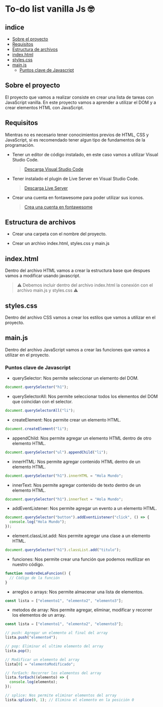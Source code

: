 # To-do list vanilla Js 🤓

## indice

- [Sobre el proyecto](#sobre-el-proyecto)
- [Requisitos](#requisitos)
- [Estructura de archivos](#estructura-de-archivos)
- [index.html](#index.html)
- [styles.css](#styles.css)
- [main.js](#main.js)
  - [Puntos clave de Javascript](#puntos-clave-de-javascript)

## Sobre el proyecto

El proyecto que vamos a realizar consiste en crear una lista de tareas con JavaScript vanilla. En este proyecto vamos a aprender a utilizar el DOM y a crear elementos HTML con JavaScript.

## Requisitos

Mientras no es necesario tener conocimientos previos de HTML, CSS y JavaScript, si es recomendado tener algun tipo de fundamentos de la programación.

- Tener un editor de código instalado, en este caso vamos a utilizar Visual Studio Code.

  > [Descarga Visual Studio Code](https://code.visualstudio.com/)

- Tener instalado el plugin de Live Server en Visual Studio Code.

  > [Descarga Live Server](https://marketplace.visualstudio.com/items?itemName=ritwickdey.LiveServer)

- Crear una cuenta en fontawesome para poder utilizar sus iconos.
  > [Crea una cuenta en fontawesome](https://fontawesome.com/)

## Estructura de archivos

- Crear una carpeta con el nombre del proyecto.

- Crear un archivo index.html, styles.css y main.js

## index.html

Dentro del archivo HTML vamos a crear la estructura base que despues vamos a modificar usando javascript.

> ⚠ Debemos incluir dentro del archivo index.html la conexión con el archivo main.js y styles.css ⚠

## styles.css

Dentro del archivo CSS vamos a crear los estilos que vamos a utilizar en el proyecto.

## main.js

Dentro del archivo JavaScript vamos a crear las funciones que vamos a utilizar en el proyecto.

### Puntos clave de Javascript

- querySelector: Nos permite seleccionar un elemento del DOM.

```javascript
document.querySelector("h1");
```

- querySelectorAll: Nos permite seleccionar todos los elementos del DOM que coincidan con el selector.

```javascript
document.querySelectorAll("li");
```

- createElement: Nos permite crear un elemento HTML.

```javascript
document.createElement("li");
```

- appendChild: Nos permite agregar un elemento HTML dentro de otro elemento HTML.

```javascript
document.querySelector("ul").appendChild("li");
```

- innerHTML: Nos permite agregar contenido HTML dentro de un elemento HTML.

```javascript
document.querySelector("h1").innerHTML = "Hola Mundo";
```

- innerText: Nos permite agregar contenido de texto dentro de un elemento HTML.

```javascript
document.querySelector("h1").innerText = "Hola Mundo";
```

- addEventListener: Nos permite agregar un evento a un elemento HTML.

```javascript
document.querySelector("button").addEventListener("click", () => {
  console.log("Hola Mundo");
});
```

- element.classList.add: Nos permite agregar una clase a un elemento HTML.

```javascript
document.querySelector("h1").classList.add("titulo");
```

- funciones: Nos permite crear una función que podemos reutilizar en nuestro código.

```javascript
function nombreDeLaFuncion() {
  // Código de la función
}
```

- arreglos o arrays: Nos permite almacenar una lista de elementos.

```javascript
const lista = ["elemento1", "elemento2", "elemento3"];
```

- metodos de array: Nos permite agregar, eliminar, modificar y recorrer los elementos de un array.

```javascript
const lista = ["elemento1", "elemento2", "elemento3"];

// push: Agregar un elemento al final del array
lista.push("elemento4");

// pop: Eliminar el ultimo elemento del array
lista.pop();

// Modificar un elemento del array
lista[0] = "elementoModificado";

// forEach: Recorrer los elementos del array
lista.forEach((elemento) => {
  console.log(elemento);
});

// splice: Nos permite eliminar elementos del array
lista.splice(0, 1); // Elimina el elemento en la posición 0
```
